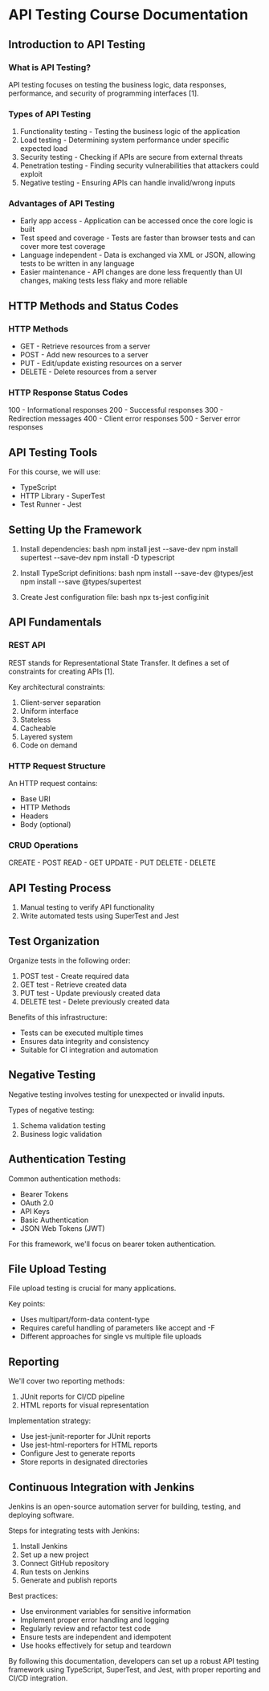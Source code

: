 # API Testing Course Documentation

## Introduction to API Testing

### What is API Testing?

API testing focuses on testing the business logic, data responses, performance, and security of programming interfaces [1].

### Types of API Testing

1. Functionality testing - Testing the business logic of the application
2. Load testing - Determining system performance under specific expected load
3. Security testing - Checking if APIs are secure from external threats
4. Penetration testing - Finding security vulnerabilities that attackers could exploit
5. Negative testing - Ensuring APIs can handle invalid/wrong inputs

### Advantages of API Testing

- Early app access - Application can be accessed once the core logic is built
- Test speed and coverage - Tests are faster than browser tests and can cover more test coverage
- Language independent - Data is exchanged via XML or JSON, allowing tests to be written in any language
- Easier maintenance - API changes are done less frequently than UI changes, making tests less flaky and more reliable

## HTTP Methods and Status Codes

### HTTP Methods

- GET - Retrieve resources from a server
- POST - Add new resources to a server
- PUT - Edit/update existing resources on a server
- DELETE - Delete resources from a server

### HTTP Response Status Codes

100 - Informational responses
200 - Successful responses
300 - Redirection messages
400 - Client error responses
500 - Server error responses

## API Testing Tools

For this course, we will use:
- TypeScript
- HTTP Library - SuperTest
- Test Runner - Jest

## Setting Up the Framework

1. Install dependencies:
bash npm install jest --save-dev npm install supertest --save-dev npm install -D typescript


2. Install TypeScript definitions:
bash npm install --save-dev @types/jest npm install --save @types/supertest


3. Create Jest configuration file:
bash npx ts-jest config:init



## API Fundamentals

### REST API

REST stands for Representational State Transfer. It defines a set of constraints for creating APIs [1].

Key architectural constraints:
1. Client-server separation
2. Uniform interface
3. Stateless
4. Cacheable
5. Layered system
6. Code on demand

### HTTP Request Structure

An HTTP request contains:
- Base URI
- HTTP Methods
- Headers
- Body (optional)

### CRUD Operations

CREATE - POST
READ - GET
UPDATE - PUT
DELETE - DELETE

## API Testing Process

1. Manual testing to verify API functionality
2. Write automated tests using SuperTest and Jest

## Test Organization

Organize tests in the following order:
1. POST test - Create required data
2. GET test - Retrieve created data
3. PUT test - Update previously created data
4. DELETE test - Delete previously created data

Benefits of this infrastructure:
- Tests can be executed multiple times
- Ensures data integrity and consistency
- Suitable for CI integration and automation

## Negative Testing

Negative testing involves testing for unexpected or invalid inputs.

Types of negative testing:
1. Schema validation testing
2. Business logic validation

## Authentication Testing

Common authentication methods:
- Bearer Tokens
- OAuth 2.0
- API Keys
- Basic Authentication
- JSON Web Tokens (JWT)

For this framework, we'll focus on bearer token authentication.

## File Upload Testing

File upload testing is crucial for many applications.

Key points:
- Uses multipart/form-data content-type
- Requires careful handling of parameters like accept and -F
- Different approaches for single vs multiple file uploads

## Reporting

We'll cover two reporting methods:
1. JUnit reports for CI/CD pipeline
2. HTML reports for visual representation

Implementation strategy:
- Use jest-junit-reporter for JUnit reports
- Use jest-html-reporters for HTML reports
- Configure Jest to generate reports
- Store reports in designated directories

## Continuous Integration with Jenkins

Jenkins is an open-source automation server for building, testing, and deploying software.

Steps for integrating tests with Jenkins:
1. Install Jenkins
2. Set up a new project
3. Connect GitHub repository
4. Run tests on Jenkins
5. Generate and publish reports

Best practices:
- Use environment variables for sensitive information
- Implement proper error handling and logging
- Regularly review and refactor test code
- Ensure tests are independent and idempotent
- Use hooks effectively for setup and teardown

By following this documentation, developers can set up a robust API testing framework using TypeScript, SuperTest, and Jest, with proper reporting and CI/CD integration.
